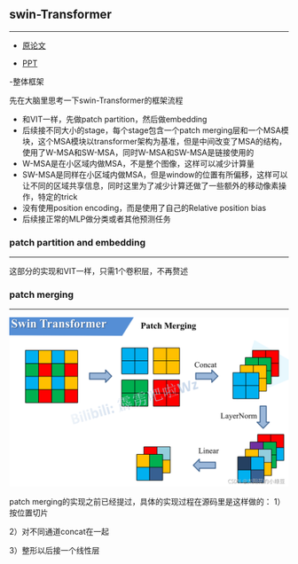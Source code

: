 ## swin-Transformer
***

- [原论文](https://github.com/wmhwmh521/reading-paper/blob/main/paper/swin%20transformer/6swin%20transformer.pdf)

- [PPT](https://github.com/wmhwmh521/reading-paper/blob/main/paper/swin%20transformer/Swin-transformer.pdf)

-整体框架

先在大脑里思考一下swin-Transformer的框架流程

* 和VIT一样，先做patch partition，然后做embedding
* 后续接不同大小的stage，每个stage包含一个patch merging层和一个MSA模块，这个MSA模块以transformer架构为基准，但是中间改变了MSA的结构，使用了W-MSA和SW-MSA，同时W-MSA和SW-MSA是链接使用的
* W-MSA是在小区域内做MSA，不是整个图像，这样可以减少计算量
* SW-MSA是同样在小区域内做MSA，但是window的位置有所偏移，这样可以让不同的区域共享信息，同时这里为了减少计算还做了一些额外的移动像素操作，特定的trick
* 没有使用position encoding，而是使用了自己的Relative position bias
* 后续接正常的MLP做分类或者其他预测任务


### patch partition and embedding
***
这部分的实现和VIT一样，只需1个卷积层，不再赘述


### patch merging
***

![image](https://github.com/wmhwmh521/reading-paper/blob/main/paper/swin%20transformer/2.png)

patch merging的实现之前已经提过，具体的实现过程在源码里是这样做的：
1）按位置切片

2）对不同通道concat在一起

3）整形以后接一个线性层
